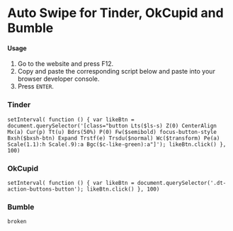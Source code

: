 # Auto Swipe for Tinder, OkCupid and Bumble

#### Usage
1. Go to the website and press F12.
2. Copy and paste the corresponding script below and paste into your browser developer console.
3. Press `ENTER`.

### Tinder
```
setInterval( function () { var likeBtn = document.querySelector('[class="button Lts($ls-s) Z(0) CenterAlign Mx(a) Cur(p) Tt(u) Bdrs(50%) P(0) Fw($semibold) focus-button-style Bxsh($bxsh-btn) Expand Trstf(e) Trsdu($normal) Wc($transform) Pe(a) Scale(1.1):h Scale(.9):a Bgc($c-like-green):a"]'); likeBtn.click() }, 100)
```

### OkCupid
```
setInterval( function () { var likeBtn = document.querySelector('.dt-action-buttons-button'); likeBtn.click() }, 100)
```


### Bumble
```
broken
```
